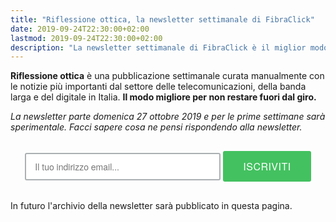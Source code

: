 ```yaml
---
title: "Riflessione ottica, la newsletter settimanale di FibraClick"
date: 2019-09-24T22:30:00+02:00
lastmod: 2019-09-24T22:30:00+02:00
description: "La newsletter settimanale di FibraClick è il miglior modo per restare aggiornato su banda larga e digitale in Italia."
---
```


**Riflessione ottica** è una pubblicazione settimanale curata manualmente con le notizie più importanti dal settore delle telecomunicazioni, della banda larga e del digitale in Italia. **Il modo migliore per non restare fuori dal giro.**

*La newsletter parte domenica 27 ottobre 2019 e per le prime settimane sarà sperimentale. Facci sapere cosa ne pensi rispondendo alla newsletter.*

<!-- Begin Mailchimp Signup Form -->

<style>
/* https://codepen.io/blehnert/pen/tfdmI */

#mc_embed_signup { border: none; text-align: center; width: 100%; margin: 30px auto; } /* Signup form container */

.mc-field-group { display: inline-block; } /* positions input field horizontally */

#mce-EMAIL { font-family: 'Helvetica Neue', Helvetica, Arial, sans-serif; font-size: 1em; border: 2px solid #ABB0B2 ; color: #343434; background-color: #fff; padding: .7em 9em .7em 1em; -webkit-border-radius: 3px; -moz-border-radius: 3px; border-radius: 3px; display: inline-block; margin: 0; } /* Input Styles */

.clear { display: inline-block; } /* positions button horizontally in line with input */

.button { font-family: 'Helvetica Neue', Helvetica,  Arial, sans-serif; font-size: 1rem; letter-spacing: .03em; color: #fff; background-color: #43c160 ; padding: .8em 2em; border: none; -webkit-border-radius: 3px; -moz-border-radius: 3px; border-radius: 3px; display: inline-block; margin: 0; cursor: pointer; -webkit-appearance: none; -moz-appearance: none; } /* Button Styles */

.button:hover { background-color: #3FB85A; }

:-webkit-input-placeholder { color: #ABB0B2 ; } /* WebKit browsers */ 
:-moz-placeholder { color: #ABB0B2 ; } /* Mozilla Firefox 4 to 18 */
::-moz-placeholder { color: #ABB0B2 ; } /* Mozilla Firefox 19+ */
:-ms-input-placeholder { color: #ABB0B2 ; } /* Internet Explorer 10+ */

@media (max-width: 768px) { /* positions input field and button underneath each other with 100% width for tablet and mobile */
  
.mc-field-group { display: block; max-width: 100%; }
#mce-EMAIL { padding: .7em 0 .7em 1em; width: 100%; margin: 0; }
.clear { display: block; width: 100% }
.button { width: 100%; margin: .5em 0 0 0; }
  
}
</style>

<div id="mc_embed_signup">
<form action="https://click.us20.list-manage.com/subscribe/post?u=43e7f0aa512956e35c8d37395&amp;id=8d73a21b79" method="post" id="mc-embedded-subscribe-form" name="mc-embedded-subscribe-form" class="validate" target="_blank" novalidate>
    <div id="mc_embed_signup_scroll">
	<input type="email" value="" name="EMAIL" class="email" id="mce-EMAIL" placeholder="Il tuo indirizzo email..." required>
    <!-- real people should not fill this in and expect good things - do not remove this or risk form bot signups-->
    <div style="position: absolute; left: -5000px;" aria-hidden="true"><input type="text" name="b_43e7f0aa512956e35c8d37395_8d73a21b79" tabindex="-1" value=""></div>
    <div class="clear"><input type="submit" value="ISCRIVITI" name="subscribe" id="mc-embedded-subscribe" class="button"></div>
    </div>
</form>
</div>

<!--End mc_embed_signup-->

In futuro l'archivio della newsletter sarà pubblicato in questa pagina.
